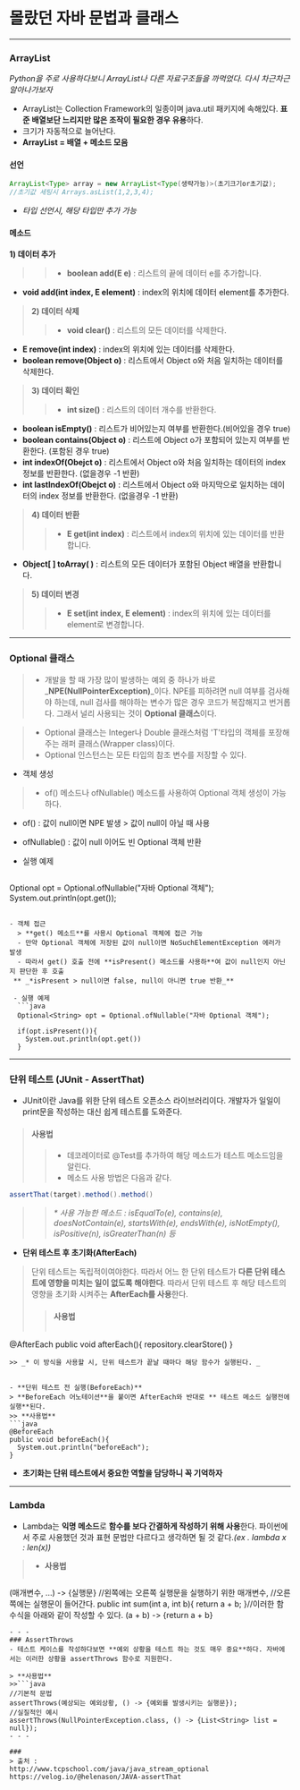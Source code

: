 # 몰랐던 자바 문법과 클래스

- - - 

### ArrayList
_Python을 주로 사용하다보니 ArrayList나 다른 자료구조들을 까먹었다. 다시 차근차근 알아나가보자_

- ArrayList는 Collection Framework의 일종이며 java.util 패키지에 속해있다. **표준 배열보단 느리지만 많은 조작이 필요한 경우 유용**하다.
- 크기가 자동적으로 늘어난다.
- **ArrayList = 배열 + 메소드 모음**

#### 선언
```java
ArrayList<Type> array = new ArrayList<Type(생략가능)>(초기크기or초기값);
//초기값 세팅시 Arrays.asList(1,2,3,4);
```

- _타입 선언시, 해당 타입만 추가 가능_

#### 메소드

>
**1) 데이터 추가**
>>- **boolean add(E e)** : 리스트의 끝에 데이터 e를 추가합니다. 
- **void add(int index, E element)** : index의 위치에 데이터 element를 추가한다.

>**2) 데이터 삭제**
>>- **void clear()** : 리스트의 모든 데이터를 삭제한다. 
- **E remove(int index)** : index의 위치에 있는 데이터를 삭제한다.
- **boolean remove(Object o)** : 리스트에서 Object o와 처음 일치하는 데이터를 삭제한다. 


>**3) 데이터 확인**
>>- **int size()** : 리스트의 데이터 개수를 반환한다. 
- **boolean isEmpty()** : 리스트가 비어있는지 여부를 반환한다.(비어있을 경우 true)
- **boolean contains(Object o)** : 리스트에 Object o가 포함되어 있는지 여부를 반환한다. (포함된 경우 true)
- **int indexOf(Obejct o)** : 리스트에서 Object o와 처음 일치하는 데이터의 index 정보를 반환한다. (없을경우 -1 반환)
- **int lastIndexOf(Obejct o)** : 리스트에서 Object o와 마지막으로 일치하는 데이터의 index 정보를 반환한다. (없을경우 -1 반환)
 
>**4) 데이터 반환**
>>- **E get(int index)** : 리스트에서 index의 위치에 있는 데이터를 반환합니다. 
- **Object[ ] toArray( )** : 리스트의 모든 데이터가 포함된 Object 배열을 반환합니다.  

 

>**5) 데이터 변경**
>>- **E set(int index, E element)** : index의 위치에 있는 데이터를 element로 변경합니다. 

- - - 

### Optional 클래스


> - 개발을 할 때 가장 많이 발생하는 예외 중 하나가 바로 _**NPE(NullPointerException)**_이다. NPE를 피하려면 null 여부를 검사해야 하는데, null 검사를 해야하는 변수가 많은 경우 코드가 복잡해지고 번거롭다. 그래서 널리 사용되는 것이 **Optional 클래스**이다.

> - Optional<T> 클래스는 Integer나 Double 클래스처럼 'T'타입의 객체를 포장해 주는 래퍼 클래스(Wrapper class)이다.
> - Optional 인스턴스는 모든 타입의 참조 변수를 저장할 수 있다.

- 객체 생성

>- of() 메소드나 ofNullable() 메소드를 사용하여 Optional 객체 생성이 가능하다. 
  - of() : 값이 null이면 NPE 발생 > 값이 null이 아닐 때 사용
  - ofNullable() : 값이 null 이어도 빈 Optional 객체 반환
  
- 실행 예제
	
>```java
Optional<String> opt = Optional.ofNullable("자바 Optional 객체");
System.out.println(opt.get());
```

- 객체 접근
  > **get() 메소드**를 사용시 Optional 객체에 접근 가능
  - 만약 Optional 객체에 저장된 값이 null이면 NoSuchElementException 에러가 발생
  - 따라서 get() 호출 전에 **isPresent() 메소드를 사용하**여 값이 null인지 아닌지 판단한 후 호출
 ** _*isPresent > null이면 false, null이 아니면 true 반환_**
  
 - 실행 예제
  ```java
  Optional<String> opt = Optional.ofNullable("자바 Optional 객체");
  
  if(opt.isPresent()){
	System.out.println(opt.get())
  }
 ```
 
 - - - 

  ### 단위 테스트 (JUnit - AssertThat)
  
  - JUnit이란 Java를 위한 단위 테스트 오픈소스 라이브러리이다.
  개발자가 일일이 print문을 작성하는 대신 쉽게 테스트를 도와준다.
  
  >#### 사용법
  >> - 데코레이터로 @Test를 추가하여 해당 메소드가 테스트 메소드임을 알린다.
 >> - 메소드 사용 방법은 다음과 같다.
  ```java
  assertThat(target).method().method()
  ```
 >>_* 사용 가능한 메소드 : isEqualTo(e), contains(e), doesNotContain(e), startsWith(e), endsWith(e), isNotEmpty(), isPositive(n), isGreaterThan(n) 등_
  
  - **단위 테스트 후 초기화(AfterEach)**
  > 단위 테스트는 독립적이여야한다. 따라서 어느 한 단위 테스트가 **다른 단위 테스트에 영향을 미치는 일이 없도록 해야한다**. 따라서 단위 테스트 후 해당 테스트의 영향을 초기화 시켜주는 **AfterEach를 사용**한다.
  >>#### 사용법
  >> ```java
  @AfterEach
  public void afterEach(){
  	repository.clearStore()
  }
  ```
  >> _* 이 방식을 사용할 시, 단위 테스트가 끝날 때마다 해당 함수가 실행된다. _
  

  - **단위 테스트 전 실행(BeforeEach)**
  > **BeforeEach 어노테이션**을 붙이면 AfterEach와 반대로 ** 테스트 메소드 실행전에 실행**된다.
  >> **사용법**
  ```java
  @BeforeEach
  public void beforeEach(){
  	System.out.println("beforeEach");
  }
  ```
   - __초기화는 단위 테스트에서 중요한 역할을 담당하니 꼭 기억하자__
  - - - 
  ### Lambda
  - Lambda는 **익명 메소드**로 **함수를 보다 간결하게 작성하기 위해 사용**한다. 파이썬에서 주로 사용했던 것과 표현 문법만 다르다고 생각하면 될 것 같다._(ex . lambda x : len(x))_
>- **사용법**
>>```java
  (매개변수, ...) -> {실행문}
  //왼쪽에는 오른쪽 실행문을 실행하기 위한 매개변수,
  //오른쪽에는 실행문이 들어간다.
  public int sum(int a, int b){
  	return a + b;
  }//이러한 함수식을 아래와 같이 작성할 수 있다.
  (a + b) -> {return a + b}
  ```
  - - -
  ### AssertThrows
  - 테스트 케이스를 작성하다보면 **예외 상황을 테스트 하는 것도 매우 중요**하다. 자바에서는 이러한 상황을 assertThrows 함수로 지원한다.
  
  > **사용법**
  >>```java
 //기본적 문법
  assertThrows(예상되는 예외상황, () -> {예외를 발생시키는 실행문});
  //실질적인 예시
  assertThrows(NullPointerException.class, () -> {List<String> list = null});
  - - -
  
  ### 
  > 출처 : 
  http://www.tcpschool.com/java/java_stream_optional
  https://velog.io/@helenason/JAVA-assertThat
